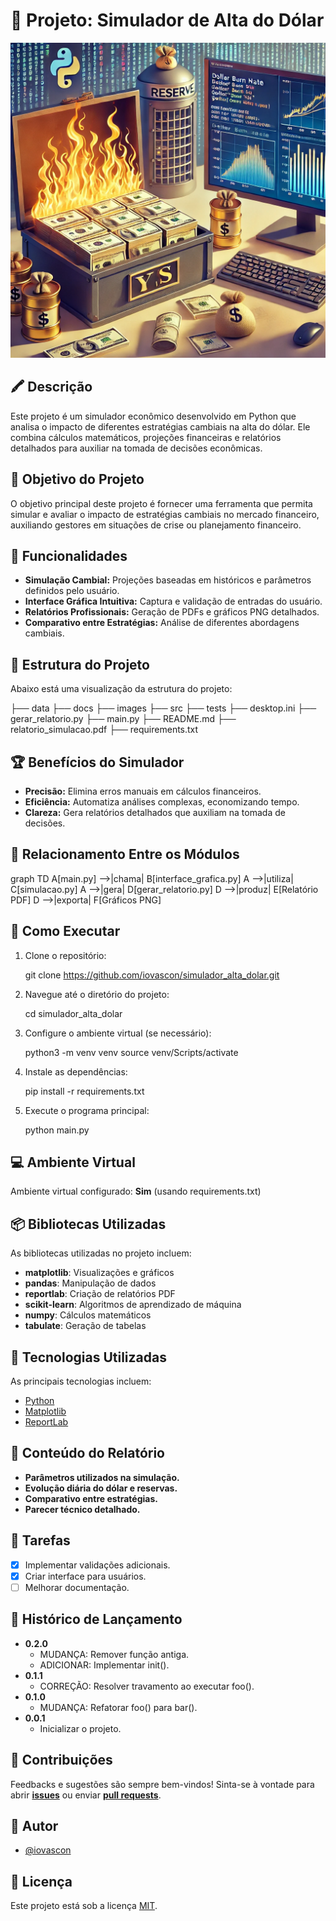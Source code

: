 # 📂 Projeto: Simulador de Alta do Dólar

![Logo do Projeto](images/logo.webp)

## 🖍️ Descrição

Este projeto é um simulador econômico desenvolvido em Python que analisa o impacto de diferentes estratégias cambiais na alta do dólar. Ele combina cálculos matemáticos, projeções financeiras e relatórios detalhados para auxiliar na tomada de decisões econômicas.

## 🎯 Objetivo do Projeto

O objetivo principal deste projeto é fornecer uma ferramenta que permita simular e avaliar o impacto de estratégias cambiais no mercado financeiro, auxiliando gestores em situações de crise ou planejamento financeiro.

## 🚀 Funcionalidades

- **Simulação Cambial:** Projeções baseadas em históricos e parâmetros definidos pelo usuário.
- **Interface Gráfica Intuitiva:** Captura e validação de entradas do usuário.
- **Relatórios Profissionais:** Geração de PDFs e gráficos PNG detalhados.
- **Comparativo entre Estratégias:** Análise de diferentes abordagens cambiais.

## 📂 Estrutura do Projeto

Abaixo está uma visualização da estrutura do projeto:

├── data
├── docs
├── images
├── src
├── tests
├── desktop.ini
├── gerar_relatorio.py
├── main.py
├── README.md
├── relatorio_simulacao.pdf
├── requirements.txt

## 🏆 Benefícios do Simulador

- **Precisão:** Elimina erros manuais em cálculos financeiros.
- **Eficiência:** Automatiza análises complexas, economizando tempo.
- **Clareza:** Gera relatórios detalhados que auxiliam na tomada de decisões.

## 🔄 Relacionamento Entre os Módulos

graph TD
    A[main.py] -->|chama| B[interface_grafica.py]
    A -->|utiliza| C[simulacao.py]
    A -->|gera| D[gerar_relatorio.py]
    D -->|produz| E[Relatório PDF]
    D -->|exporta| F[Gráficos PNG]

## 🔧 Como Executar

1. Clone o repositório:

   git clone <https://github.com/iovascon/simulador_alta_dolar.git>

2. Navegue até o diretório do projeto:

   cd simulador_alta_dolar

3. Configure o ambiente virtual (se necessário):

   python3 -m venv venv
   source venv/Scripts/activate

4. Instale as dependências:

   pip install -r requirements.txt

5. Execute o programa principal:

   python main.py

## 💻 Ambiente Virtual

Ambiente virtual configurado: **Sim** (usando requirements.txt)

## 📦 Bibliotecas Utilizadas

As bibliotecas utilizadas no projeto incluem:

- **matplotlib**: Visualizações e gráficos
- **pandas**: Manipulação de dados
- **reportlab**: Criação de relatórios PDF
- **scikit-learn**: Algoritmos de aprendizado de máquina
- **numpy**: Cálculos matemáticos
- **tabulate**: Geração de tabelas

## 🚀 Tecnologias Utilizadas

As principais tecnologias incluem:

- [Python](https://www.python.org/)
- [Matplotlib](https://matplotlib.org/)
- [ReportLab](https://www.reportlab.com/)

## 📅 Conteúdo do Relatório

- **Parâmetros utilizados na simulação.**
- **Evolução diária do dólar e reservas.**
- **Comparativo entre estratégias.**
- **Parecer técnico detalhado.**

## 🚩 Tarefas

- [X] Implementar validações adicionais.
- [x] Criar interface para usuários.
- [ ] Melhorar documentação.

## 🔹 Histórico de Lançamento

- **0.2.0**
  - MUDANÇA: Remover função antiga.
  - ADICIONAR: Implementar init().
- **0.1.1**
  - CORREÇÃO: Resolver travamento ao executar foo().
- **0.1.0**
  - MUDANÇA: Refatorar foo() para bar().
- **0.0.1**
  - Inicializar o projeto.

## 🙏 Contribuições

Feedbacks e sugestões são sempre bem-vindos! Sinta-se à vontade para abrir [**issues**](https://github.com/IOVASCON/projeto/issues) ou enviar [**pull requests**](https://github.com/IOVASCON/projeto/pulls).

## 👥 Autor

- [@iovascon](https://github.com/IOVASCON)

## 🔖 Licença

Este projeto está sob a licença [MIT](https://opensource.org/licenses/MIT).
